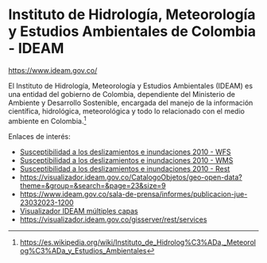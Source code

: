 # Instituto de Hidrología, Meteorología y Estudios Ambientales de Colombia - IDEAM

https://www.ideam.gov.co/

El Instituto de Hidrología, Meteorología y Estudios Ambientales (IDEAM) es una entidad del gobierno de Colombia, dependiente del Ministerio de Ambiente y Desarrollo Sostenible, encargada del manejo de la información científica, hidrológica, meteorológica y todo lo relacionado con el medio ambiente en Colombia.[^1]

Enlaces de interés:

* [Susceptibilidad a los deslizamientos e inundaciones 2010 - WFS](https://visualizador.ideam.gov.co/gisserver/services/Vulnerabilidad_Susceptibilidad_Ambiental/MapServer/WFSServer?request=GetCapabilities&service=WFS)
* [Susceptibilidad a los deslizamientos e inundaciones 2010 - WMS](https://visualizador.ideam.gov.co/gisserver/services/Vulnerabilidad_Susceptibilidad_Ambiental/MapServer/WMSServer?request=GetCapabilities&service=WMS)
* [Susceptibilidad a los deslizamientos e inundaciones 2010 - Rest](https://visualizador.ideam.gov.co/gisserver/rest/services/Vulnerabilidad_Susceptibilidad_Ambiental/MapServer)
* https://visualizador.ideam.gov.co/CatalogoObjetos/geo-open-data?theme=&group=&search=&page=23&size=9
* https://www.ideam.gov.co/sala-de-prensa/informes/publicacion-jue-23032023-1200
* [Visualizador IDEAM múltiples capas](https://visualizador.ideam.gov.co/gisserver/rest/services/Vulnerabilidad_Susceptibilidad_Ambiental/MapServer/2)
* https://visualizador.ideam.gov.co/gisserver/rest/services


[^1]: https://es.wikipedia.org/wiki/Instituto_de_Hidrolog%C3%ADa,_Meteorolog%C3%ADa_y_Estudios_Ambientales

